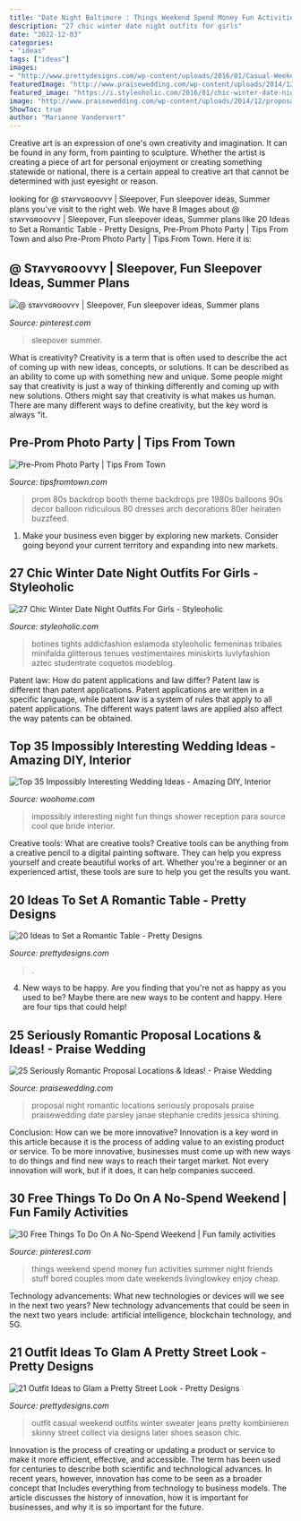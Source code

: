 ```yaml
---
title: "Date Night Baltimore : Things Weekend Spend Money Fun Activities Summer Night Friends Stuff Bored Couples Mom Date Weekends Livinglowkey Enjoy Cheap"
description: "27 chic winter date night outfits for girls"
date: "2022-12-03"
categories:
- "ideas"
tags: ["ideas"]
images:
- "http://www.prettydesigns.com/wp-content/uploads/2016/01/Casual-Weekend-Outfit.jpg"
featuredImage: "http://www.praisewedding.com/wp-content/uploads/2014/12/proposal2-night.jpg"
featured_image: "https://i.styleoholic.com/2016/01/chic-winter-date-night-outfits-for-girls-10.jpg"
image: "http://www.praisewedding.com/wp-content/uploads/2014/12/proposal2-night.jpg"
ShowToc: true
author: "Marianne Vandervort"
---
```



Creative art is an expression of one's own creativity and imagination. It can be found in any form, from painting to sculpture. Whether the artist is creating a piece of art for personal enjoyment or creating something statewide or national, there is a certain appeal to creative art that cannot be determined with just eyesight or reason.

	

		
looking for @ sᴛᴀʏʏɢʀᴏᴏᴠʏʏ | Sleepover, Fun sleepover ideas, Summer plans you've visit to the right web. We have 8 Images about @ sᴛᴀʏʏɢʀᴏᴏᴠʏʏ | Sleepover, Fun sleepover ideas, Summer plans like 20 Ideas to Set a Romantic Table - Pretty Designs, Pre-Prom Photo Party | Tips From Town and also Pre-Prom Photo Party | Tips From Town. Here it is:
		
    
## @ Sᴛᴀʏʏɢʀᴏᴏᴠʏʏ | Sleepover, Fun Sleepover Ideas, Summer Plans

<img loading=lazy src="https://i.pinimg.com/736x/b1/72/ab/b172ab7de4a06c29666e6f47ceef4f43.jpg" onerror="this.onerror=null;this.src='https://tse1.mm.bing.net/th?id=OIP.B5VuyvyQlJgrVdK_fuHodwHaFf&amp;pid=15.1';" alt="@ sᴛᴀʏʏɢʀᴏᴏᴠʏʏ | Sleepover, Fun sleepover ideas, Summer plans">

_Source: pinterest.com_

>sleepover summer. 

	

What is creativity?
Creativity is a term that is often used to describe the act of coming up with new ideas, concepts, or solutions. It can be described as an ability to come up with something new and unique. Some people might say that creativity is just a way of thinking differently and coming up with new solutions. Others might say that creativity is what makes us human. There are many different ways to define creativity, but the key word is always “it.

    
## Pre-Prom Photo Party | Tips From Town

<img loading=lazy src="http://www.tipsfromtown.com/wp-content/uploads/2013/03/Pre-Prom-Photo-Party-retro1.jpeg" onerror="this.onerror=null;this.src='https://tse1.mm.bing.net/th?id=OIP.f8qVCB98W7ml5DDPF7FUSwHaKk&amp;pid=15.1';" alt="Pre-Prom Photo Party | Tips From Town">

_Source: tipsfromtown.com_

>prom 80s backdrop booth theme backdrops pre 1980s balloons 90s decor balloon ridiculous 80 dresses arch decorations 80er heiraten buzzfeed. 

	

1. Make your business even bigger by exploring new markets. Consider going beyond your current territory and expanding into new markets.

    
## 27 Chic Winter Date Night Outfits For Girls - Styleoholic

<img loading=lazy src="https://i.styleoholic.com/2016/01/chic-winter-date-night-outfits-for-girls-10.jpg" onerror="this.onerror=null;this.src='https://tse1.mm.bing.net/th?id=OIP.KFf60Y4TrfwI-Wb7uQ9yFgAAAA&amp;pid=15.1';" alt="27 Chic Winter Date Night Outfits For Girls - Styleoholic">

_Source: styleoholic.com_

>botines tights addicfashion eslamoda styleoholic femeninas tribales minifalda glitterous tenues vestimentaires miniskirts luvlyfashion aztec studentrate coquetos modeblog. 

	

Patent law: How do patent applications and law differ?
Patent law is different than patent applications. Patent applications are written in a specific language, while patent law is a system of rules that apply to all patent applications. The different ways patent laws are applied also affect the way patents can be obtained.

    
## Top 35 Impossibly Interesting Wedding Ideas - Amazing DIY, Interior

<img loading=lazy src="http://www.woohome.com/wp-content/uploads/2014/02/Impossibly-Interesting-Wedding-Ideas-18.jpg" onerror="this.onerror=null;this.src='https://tse2.mm.bing.net/th?id=OIP.faXxY6GYPFPkLExCaHHzfQHaLH&amp;pid=15.1';" alt="Top 35 Impossibly Interesting Wedding Ideas - Amazing DIY, Interior">

_Source: woohome.com_

>impossibly interesting night fun things shower reception para source cool que bride interior. 

	

Creative tools: What are creative tools?
Creative tools can be anything from a creative pencil to a digital painting software. They can help you express yourself and create beautiful works of art. Whether you're a beginner or an experienced artist, these tools are sure to help you get the results you want.

    
## 20 Ideas To Set A Romantic Table - Pretty Designs

<img loading=lazy src="http://www.prettydesigns.com/wp-content/uploads/2015/08/20-ideas-to-set-a-romantic-table13.jpg" onerror="this.onerror=null;this.src='https://tse3.mm.bing.net/th?id=OIP.2IQ7SrVe--TlzsIdek4c3wHaLI&amp;pid=15.1';" alt="20 Ideas to Set a Romantic Table - Pretty Designs">

_Source: prettydesigns.com_

>. 

	

4. New ways to be happy.
Are you finding that you're not as happy as you used to be? Maybe there are new ways to be content and happy. Here are four tips that could help!

    
## 25 Seriously Romantic Proposal Locations &amp; Ideas! - Praise Wedding

<img loading=lazy src="http://www.praisewedding.com/wp-content/uploads/2014/12/proposal2-night.jpg" onerror="this.onerror=null;this.src='https://tse2.mm.bing.net/th?id=OIP.KFiKXkEYZByPdDxIgiP2YwHaPV&amp;pid=15.1';" alt="25 Seriously Romantic Proposal Locations &amp; Ideas! - Praise Wedding">

_Source: praisewedding.com_

>proposal night romantic locations seriously proposals praise praisewedding date parsley janae stephanie credits jessica shining. 

	

Conclusion: How can we be more innovative?
Innovation is a key word in this article because it is the process of adding value to an existing product or service. To be more innovative, businesses must come up with new ways to do things and find new ways to reach their target market. Not every innovation will work, but if it does, it can help companies succeed.

    
## 30 Free Things To Do On A No-Spend Weekend | Fun Family Activities

<img loading=lazy src="https://i.pinimg.com/736x/b6/5e/27/b65e2706c871605033ea45802f484625.jpg" onerror="this.onerror=null;this.src='https://tse4.mm.bing.net/th?id=OIP.etD4-PsNM4DG4YVyO6lQIAHaOX&amp;pid=15.1';" alt="30 Free Things To Do On A No-Spend Weekend | Fun family activities">

_Source: pinterest.com_

>things weekend spend money fun activities summer night friends stuff bored couples mom date weekends livinglowkey enjoy cheap. 

	

Technology advancements: What new technologies or devices will we see in the next two years?
New technology advancements that could be seen in the next two years include: artificial intelligence, blockchain technology, and 5G.

    
## 21 Outfit Ideas To Glam A Pretty Street Look - Pretty Designs

<img loading=lazy src="http://www.prettydesigns.com/wp-content/uploads/2016/01/Casual-Weekend-Outfit.jpg" onerror="this.onerror=null;this.src='https://tse2.mm.bing.net/th?id=OIP.ECW4VhRaC92MDLL0-f89XwHaQc&amp;pid=15.1';" alt="21 Outfit Ideas to Glam a Pretty Street Look - Pretty Designs">

_Source: prettydesigns.com_

>outfit casual weekend outfits winter sweater jeans pretty kombinieren skinny street collect via designs later shoes season chic. 

	

Innovation is the process of creating or updating a product or service to make it more efficient, effective, and accessible. The term has been used for centuries to describe both scientific and technological advances. In recent years, however, innovation has come to be seen as a broader concept that Includes everything from technology to business models. The article discusses the history of innovation, how it is important for businesses, and why it is so important for the future.

